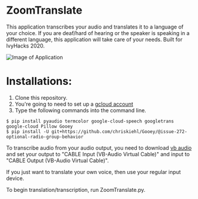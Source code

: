 # ZoomTranslate

This application transcribes your audio and translates it to a language of your choice. If you are
deaf/hard of hearing or the speaker is speaking in a different language, this application will
take care of your needs. Built for IvyHacks 2020.

![Image of Application](https://github.com/alanli2001/ZoomTranslate/blob/main/ZoomTranslate.png)

# Installations:

1. Clone this repository.
2. You're going to need to set up a [gcloud account](https://cloud.google.com/speech-to-text/docs/quickstart-gcloud)
3. Type the following commands into the command line.

```
$ pip install pyaudio termcolor google-cloud-speech googletrans google-cloud Pillow Gooey
$ pip install -U git+https://github.com/chriskiehl/Gooey/@issue-272-optional-radio-group-behavior
```

To transcribe audio from your audio output, you need to download [vb audio](https://vb-audio.com/Cable/index.htm) and
set your output to "CABLE Input (VB-Audio Virtual Cable)" and input to
"CABLE Output (VB-Audio Virtual Cable)".

If you just want to translate your own voice, then use your regular input device.

To begin translation/transcription, run ZoomTranslate.py.

